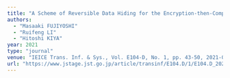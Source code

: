 ```yaml
---
title: "A Scheme of Reversible Data Hiding for the Encryption-then-Compression System"
authors:
  - "Masaaki FUJIYOSHI"
  - "Ruifeng LI"
  - "Hitoshi KIYA"
year: 2021
type: "journal"
venue: "IEICE Trans. Inf. & Sys., Vol. E104-D, No. 1, pp. 43-50, 2021-01-01."
url: "https://www.jstage.jst.go.jp/article/transinf/E104.D/1/E104.D_2020MUP0006/_article/-char/en"
---
```

